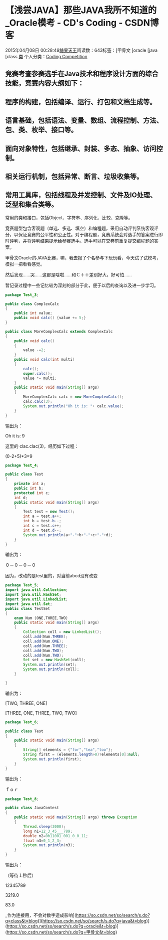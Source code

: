 # 【浅尝JAVA】那些JAVA我所不知道的_Oracle模考 - CD's Coding - CSDN博客





2015年04月08日 00:28:49[糖果天王](https://me.csdn.net/okcd00)阅读数：643标签：[甲骨文																[oracle																[java																[class																[类](https://so.csdn.net/so/search/s.do?q=类&t=blog)
个人分类：[Coding Competition](https://blog.csdn.net/okcd00/article/category/2133459)








竞赛考查参赛选手在Java技术和程序设计方面的综合技能，竞赛内容大纲如下：
- 
程序的构建，包括编译、运行、打包和文档生成等。
- 
语言基础，包括语法、变量、数组、流程控制、方法、包、类、枚举、接口等。
- 
面向对象特性，包括继承、封装、多态、抽象、访问控制。
- 
相关运行机制，包括异常、断言、垃圾收集等。
- 
常用工具库，包括线程及并发控制、文件及IO处理、泛型和集合类等。
- 
常用的类和接口，包括Object、字符串、序列化、比较、克隆等。


竞赛题型包含客观题（单选、多选、填空）和编程题，采用自动评判系统客观评分，以保证竞赛的公平性和公正性。对于编程题，竞赛系统会对选手的答案进行即时评判，并将评判结果提示给参赛选手。选手可以在交卷前重复提交编程题的答案。




甲骨文Oracle的JAVA比赛，嘛，我去报了个名参与下玩玩看，今天试了试模考，模拟一把看看感觉。

然后发现……哭……这都是啥啦……和Ｃ＋＋差别好大，好可怕……

暂记录过程中一些记忆较为深刻的部分于此，便于以后的查询以及进一步学习。



```java
package Test_3;

public class ComplexCalc 
{
	public int value;
	public void calc() {value += 5;}
}

public class MoreComplexCalc extends ComplexCalc
{
	public void calc() 
	{
		value -=2;
	}
	public void calc(int multi)
	{
		calc();
		super.calc();
		value *= multi;
	}
	public static void main(String[] args)
	{
		MoreComplexCalc calc = new MoreComplexCalc();
		calc.calc(3);
		System.out.println("Oh it is: "+ calc.value);
	}
}
```
输出为：　

Oh it is: 9


这里的 clac.clac(3)，经历如下过程：

(0-2+5)*3=9






```java
package Test_4;

public class Test 
{
	private int a;
	public int b;
	protected int c;
	int d;
	public static void main(String[] args)
	{
		Test test = new Test();
		int a = test.a++;
		int b = test.b--;
		int c = test.c++;
		int d = test.d--;
		System.out.println(a+"-"+b+"-"+c+"-"+d);
	}
}
```
输出为：

０－０－０－０

因为，改动的是test里的，对当前abcd没有改变






```java
package Test_5;
import java.util.Collection;
import java.util.HashSet;
import java.util.LinkedList;
import java.util.Set;
public class TestSet 
{
	enum Num {ONE,THREE,TWO}
	public static void main(String[] args)
	{
		Collection coll = new LinkedList();
		coll.add(Num.THREE);
		coll.add(Num.ONE);
		coll.add(Num.THREE);
		coll.add(Num.TWO);
		coll.add(Num.TWO);
		Set set = new HashSet(coll);
		System.out.println(set);
		System.out.println(coll);
	}

}
```

输出为：

[TWO, THREE, ONE]

[THREE, ONE, THREE, TWO, TWO]







```java
package Test_6;

public class Test 
{
	public static void main(String[] args)
	{
		String[] elements = {"for","tea","too"};
		String first = (elements.length>0)?elements[0]:null;
		System.out.println(first);
	}
}
```


输出为：

ｆｏｒ






```java
package Test_8;

public class JavaContest 
{
	public static void main(String[] args) throws Exception
	{
		Thread.sleep(3000);
		long n1=12_3_45___789;
		double n2=0b11001_001_0_0_11;
		float n3=0_1_2_3;
		System.out.println(n3);
	}
}
```
输出为：

（等待１秒后）

12345789

3219.0

83.0


_作为连接用，不会对数字造成影响](https://so.csdn.net/so/search/s.do?q=class&t=blog)](https://so.csdn.net/so/search/s.do?q=java&t=blog)](https://so.csdn.net/so/search/s.do?q=oracle&t=blog)](https://so.csdn.net/so/search/s.do?q=甲骨文&t=blog)




